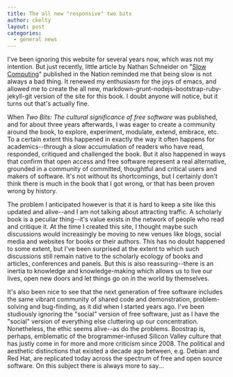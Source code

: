 ```yaml
---
title: The all new "responsive" two bits
author: ckelty
layout: post
categories:
  - general news
---
```


I've been ignoring this website for several years now, which was not my intention.  But just recently, little article by Nathan Schneider on "[Slow Computing](http://www.newrepublic.com/article/121832/pleasure-do-it-yourself-slow-computing)" published in the Nation reminded me that being slow is not always a bad thing.  It renewed my enthusiasm for the joys of emacs, and allowed me to create the all new, markdown-grunt-nodejs-bootstrap-ruby-jekyll-git version of the site for this book.  I doubt anyone will notice, but it turns out that's actually fine.

When *Two Bits: The cultural significance of free software* was published, and for about three years afterwards, I was eager to create a community around the book, to explore, experiment, modulate, extend, embrace, etc.  To a certain extent this happened in exactly the way it often happens for academics--through a slow accumulation of readers who have read, responded, critiqued and challenged the book.  But it also happened in ways that confirm that open access and free software represent a real alternative, grounded in a community of committed, thoughtful and critical users and makers of software.  It's not without its shortcomings, but I certainly don't think there is much in the book that I got wrong, or that has been proven wrong by history. 

The problem I anticipated however is that it is hard to keep a site like this updated and alive--and I am not talking about attracting traffic.  A scholarly book is a peculiar thing--it's value exists in the network of people who read and critique it.  At the time I created this site, I thought maybe such discussions would increasingly be moving to new venues like blogs, social media and websites for books or their authors.  This has no doubt happened to some extent, but I've been surprised at the extent to which such discussions still remain native to the scholarly ecology of books and articles, conferences and panels.  But this is also reassuring--there is an inertia to knowledge and knowledge-making which allows us to live our lives, open new doors and let things go on in the world by themselves. 

It's also been nice to see that the next generation of free software includes the same vibrant community of shared code and demonstration, problem-solving and bug-finding, as it did when I started years ago.  I've been studiously ignoring the "social" version of free software, just as I have the "social" version of everything else cluttering up our concentration. Nonetheless, the ethic seems alive--as do the problems.  Boostrap is, perhaps, emblematic of the brogrammer-infused Silicon Valley culture that has justly come in for more and more criticism since 2008.  The political and aesthetic distinctions that existed a decade ago between, e.g. Debian and Red Hat, are replicated today across the spectrum of free and open source software.  On this subject there is always more to say...




